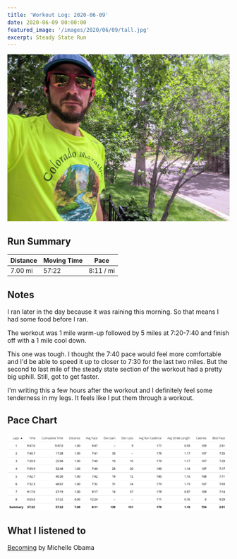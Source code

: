 ```yaml
---
title: 'Workout Log: 2020-06-09'
date: 2020-06-09 00:00:00
featured_image: '/images/2020/06/09/tall.jpg'
excerpt: Steady State Run
---
```


![](/images/2020/06/09/wide.jpg)

## Run Summary

| Distance   | Moving Time          	| Pace        |
|------------|------------------------|-------------|
|  7.00 mi   |    57:22               |  8:11 / mi  |

## Notes

I ran later in the day because it was raining this morning. So that means I had some food before I ran.

The workout was 1 mile warm-up followed by 5 miles at 7:20-7:40 and finish off with a 1 mile cool down.

This one was tough. I thought the 7:40 pace would feel more comfortable and I'd be able to speed it up to closer to 7:30 for the last two miles. But the second to last mile of the steady state section of the workout had a pretty big uphill. Still, got to get faster.

I'm writing this a few hours after the workout and I definitely feel some tenderness in my legs. It feels like I put them through a workout.

## Pace Chart

![](/images/2020/06/09/splits.png)

## What I listened to
[Becoming](https://www.goodreads.com/book/show/38746485-becoming) by Michelle Obama

